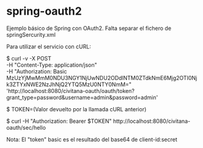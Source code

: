 # spring-oauth2

Ejemplo básico de Spring con OAuth2. Falta separar el fichero de springSercurity.xml

Para utilizar el servicio con cURL:

$ curl -v -X POST \
   -H "Content-Type: application/json" \
   -H "Authorization: Basic  MzUzYjMwMmM0NDU3NGY1NjUwNDU2ODdlNTM0ZTdkNmE6Mjg2OTI0Njk3ZTYxNWE2NzJhNjQ2YTQ5MzU0NTY0NmM=" \
   'http://localhost:8080/civitana-oauth/oauth/token?grant_type=password&username=admin&password=admin'

$ TOKEN=(Valor devuelto por la llamada cURL anterior)

$ curl -H "Authorization: Bearer $TOKEN" http://localhost:8080/civitana-oauth/sec/hello

Nota: El "token" basic es el resultado del base64 de client-id:secret
